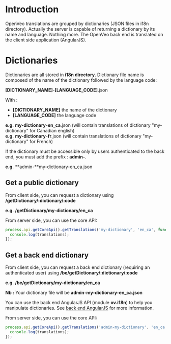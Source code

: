 # Introduction

OpenVeo translations are grouped by dictionaries (JSON files in i18n directory). Actually the server is capable of returning a dictionary by its name and language. Nothing more. The OpenVeo back end is translated on the client side application (AngularJS).

# Dictionaries

Dictionaries are all stored in **i18n directory**. Dictionary file name is composed of the name of the dictionary followed by the language code:

**[DICTIONARY_NAME]**-**[LANGUAGE_CODE]**.json

With :

- **[DICTIONARY_NAME]** the name of the dictionary
- **[LANGUAGE_CODE]** the language code

**e.g.** **my-dictionary**-**en_ca**.json (will contain translations of dictionary "my-dictionary" for Canadian english)</br>
**e.g.** **my-dictionary**-**fr**.json (will contain translations of dictionary "my-dictionary" for French)

If the dictionary must be accessible only by users authenticated to the back end, you must add the prefix : **admin-**.

**e.g.** **admin-**my-dictionary-en_ca.json

## Get a public dictionary

From client side, you can request a dictionary using **/getDictionary/:dictionary/:code**

**e.g.** **/getDictionary/my-dictionary/en_ca**

From server side, you can use the core API:

```js
process.api.getCoreApi().getTranslations('my-dictionary', 'en_ca', function(error, translations) {
  console.log(translations);
});
```

## Get a back end dictionary

From client side, you can request a back end dictionary (requiring an authenticated user) using **/be/getDictionary/:dictionary/:code**

**e.g.** **/be/getDictionary/my-dictionary/en_ca**

**Nb :** Your dictionary file will be **admin-my-dictionary-en_ca.json**

You can use the back end AngularJS API (module **ov.i18n**) to help you manipulate dictionaries. See [back end AngularJS](back-end.md) for more information.

From server side, you can use the core API:

```js
process.api.getCoreApi().getTranslations('admin-my-dictionary', 'en_ca', function(error, translations) {
  console.log(translations);
});
```

